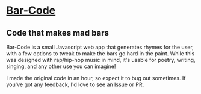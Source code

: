 # [Bar-Code](https://malsf21.github.io/bar-code/)
## Code that makes mad bars

Bar-Code is a small Javascript web app that generates rhymes for the user, with a few options to tweak to make the bars go hard in the paint. While this was designed with rap/hip-hop music in mind, it's usable for poetry, writing, singing, and any other use you can imagine!

I made the original code in an hour, so expect it to bug out sometimes. If you've got any feedback, I'd love to see an Issue or PR.
